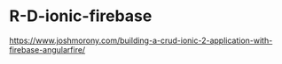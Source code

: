 # R-D-ionic-firebase
https://www.joshmorony.com/building-a-crud-ionic-2-application-with-firebase-angularfire/
